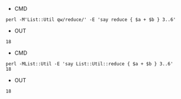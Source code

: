 - CMD

```
perl -M'List::Util qw/reduce/' -E 'say reduce { $a + $b } 3..6'
```

- OUT

```
18
```

- CMD

```
perl -MList::Util -E 'say List::Util::reduce { $a + $b } 3..6'
18
```

- OUT

```
18
```
